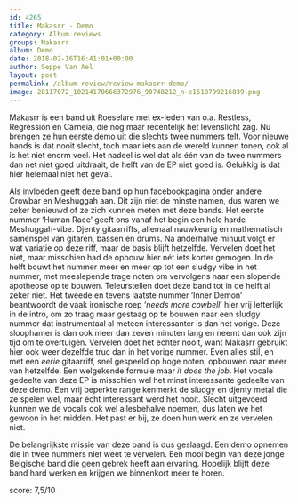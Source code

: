 ```yaml
---
id: 4265
title: Makasrr - Demo
category: Album reviews
groups: Makasrr
album: Demo
date: 2018-02-16T16:41:01+00:00
author: Seppe Van Ael
layout: post
permalink: /album-review/review-makasrr-demo/
image: 28117072_10214170666372976_90748212_n-e1518799216839.png
---
```

Makasrr is een band uit Roeselare met ex-leden van o.a. Restless, Regression en Carneia, die nog maar recentelijk het levenslicht zag. Nu brengen ze hun eerste demo uit die slechts twee nummers telt. Voor nieuwe bands is dat nooit slecht, toch maar iets aan de wereld kunnen tonen, ook al is het niet enorm veel. Het nadeel is wel dat als één van de twee nummers dan net niet goed uitdraait, de helft van de EP niet goed is. Gelukkig is dat hier helemaal niet het geval.

Als invloeden geeft deze band op hun facebookpagina onder andere Crowbar en Meshuggah aan. Dit zijn niet de minste namen, dus waren we zeker benieuwd of ze zich kunnen meten met deze bands. Het eerste nummer ‘Human Race’ geeft ons vanaf het begin een hele harde Meshuggah-vibe. Djenty gitaarriffs, allemaal nauwkeurig en mathematisch samenspel van gitaren, bassen en drums. Na anderhalve minuut volgt er wat variatie op deze riff, maar de basis blijft hetzelfde. Vervelen doet het niet, maar misschien had de opbouw hier nét iets korter gemogen. In de helft bouwt het nummer meer en meer op tot een sludgy vibe in het nummer, met meeslepende trage noten om vervolgens naar een slopende apotheose op te bouwen. Teleurstellen doet deze band tot in de helft al zeker niet. Het tweede en tevens laatste nummer ‘Inner Demon’ beantwoordt de vaak ironische roep ‘_needs more cowbell_’ hier vrij letterlijk in de intro, om zo traag maar gestaag op te bouwen naar een sludgy nummer dat instrumentaal al meteen interessanter is dan het vorige. Deze sloophamer is dan ook meer dan zeven minuten lang en neemt dan ook zijn tijd om te overtuigen. Vervelen doet het echter nooit, want Makasrr gebruikt hier ook weer dezelfde truc dan in het vorige nummer. Even alles stil, en met een _eerie_ gitaarriff, snel gespeeld op hoge noten, opbouwen naar meer van hetzelfde. Een welgekende formule maar _it does the job_. Het vocale gedeelte van deze EP is misschien wel het minst interessante gedeelte van deze demo. Een vrij beperkte range kenmerkt de sludgy en djenty metal die ze spelen wel, maar écht interessant werd het nooit. Slecht uitgevoerd kunnen we de vocals ook wel allesbehalve noemen, dus laten we het gewoon in het midden. Het past er bij, ze doen hun werk en ze vervelen niet.

De belangrijkste missie van deze band is dus geslaagd. Een demo opnemen die in twee nummers niet weet te vervelen. Een mooi begin van deze jonge Belgische band die geen gebrek heeft aan ervaring. Hopelijk blijft deze band hard werken en krijgen we binnenkort meer te horen.

score: 7,5/10

&nbsp;